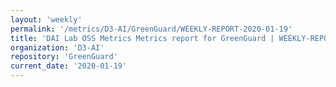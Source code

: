 ```yaml
---
layout: 'weekly'
permalink: '/metrics/D3-AI/GreenGuard/WEEKLY-REPORT-2020-01-19'
title: 'DAI Lab OSS Metrics Metrics report for GreenGuard | WEEKLY-REPORT-2020-01-19'
organization: 'D3-AI'
repository: 'GreenGuard'
current_date: '2020-01-19'
---
```

